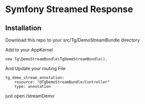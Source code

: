 # Symfony Streamed Response

## Installation

Download this repo to your src/Tg/DemoStreamBundle directory

Add to your AppKernel

    new Tg\DemoStreamBundle\TgDemoStreamBundle(),

And Update your routing File

    tg_demo_stream_annotation:
        resource: "@TgDemoStreamBundle/Controller"
        type: annotation

just open /streamDemo